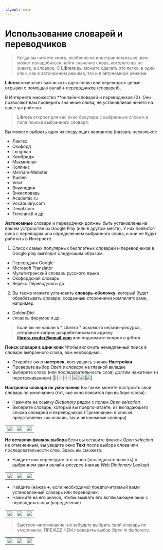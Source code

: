 ```yaml
---
layout: main
---
```


# Использование словарей и переводчиков

> Когда вы читаете книгу, особенно на иностранном языке, вам может понадобиться найти значение слова, которого вы не знаете, в словаре. С **Librera** вы можете сделать это легко, в один клик, как в автономном режиме, так и в автономном режиме.

**Librera** позволяет вам искать одно слово или переводить целые отрывки с помощью онлайн-переводчиков (словарей).

В Интернете множество **онлайн-словарей и переводчиков {3}. Они позволяют вам проверить значение слова, не устанавливая ничего на ваше устройство.
> **Librera** откроет для вас окно браузера с выбранным словом в поле поиска выбранного словаря.
 
Вы можете выбрать один из следующих вариантов (назвать несколько):

* Лингво
* Оксфорд
* Longman
* Кембридж
* Макмиллан
* Коллинз
* Merriam-Webster
* 1tudien
* Vdict
* Википедия
* Викисловарь
* Academic.ru
* Vocabulary.com
* Deepl.com
* Treccani.it и др.

**Автономные** словари и переводчики должны быть установлены на вашем устройстве из Google Play (или в другом месте). У них появится окно с переводом или определением выбранного слова, и они не будут работать в Интернете.

1. Список самых популярных бесплатных словарей и переводчиков в Google play выглядит следующим образом:
* Переводчик Google
* Microsoft Translator
* Мультитранский словарь русского языка
* Оксфордский словарь
* Яндекс.Переводчик и др.
2. Вы также можете установить **словарь-оболочку**, который будет обрабатывать словари, созданные сторонними компиляторами, например:
* GoldenDict
* словарь форумов и др.
 
> **Если вы не нашли в * Librera * искомого онлайн-ресурса, отправьте запрос разработчикам по адресу librera.reader@gmail.com или поднимите вопрос о github.**

**Поиск словаря в один клик**
Чтобы включить немедленный поиск в словаре выбранного слова, вам необходимо:
* Откройте окно **настроек**, коснувшись значка **Настройки**
* Проверьте выбор _Open в словаре_ на главной вкладке
* Выберите слово (или последовательность слов) долгим нажатием (и перетаскиванием)
||||
|-|-|-|
|![](1.jpg)|![](2.jpg)|![](3.jpg)|

**Настройка словаря по умолчанию**
Вы также можете настроить свой словарь по умолчанию (тот, чье окно появится при выборе слова):
* Нажмите на ссылку _Dictionary_ рядом с полем _Open selection_
* Выберите словарь, который вы предпочитаете, из выпадающего списка словарей и переводчиков (Примечание: в списке представлены как онлайн, так и автономные словари)

||||
|-|-|-|
|![](4.jpg)|![](55.jpg)|![](66.jpg)|

**Не оставляя флажок выбора**
Если вы оставите флажок _Open selection_ не отмеченным, вы увидите окно **Text** после выбора слова или последовательности слов. Здесь вы сможете:
* Найдите или переведите это слово (последовательность) в выбранном вами онлайн-ресурсе (нажав _Web Dictionary Lookup_)

||||
|-|-|-|
|![](7.jpg)|![](8.jpg)|![](9.jpg)|

* Найдите (нажав **+**, если необходимо) предпочитаемый вами установленный словарь или переводчик.
* Нажмите на его значок, чтобы вызвать его всплывающее окно с переводом слова (определение)

||||
|-|-|-|
|![](10.jpg)|![](11.jpg)|![](12.jpg)|

> Быстрое напоминание: не забудьте выбрать свой словарь по умолчанию, ПРЕЖДЕ ЧЕМ проверять выбор _Open in dictionary_.

||||
|-|-|-|
|![](13.jpg)|![](55.jpg)|![](66.jpg)|
